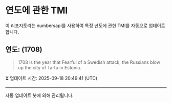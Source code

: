 
# 연도에 관한 TMI

이 리포지토리는 numbersapi를 사용하여 특정 년도에 관한 TMI를 자동으로 업데이트합니다.

## 연도: (1708)
> 1708 is the year that Fearful of a Swedish attack, the Russians blow up the city of Tartu in Estonia.

⏳ 업데이트 시간: 2025-09-18 20:49:41 (UTC)

---
자동 업데이트 봇에 의해 관리됩니다.
